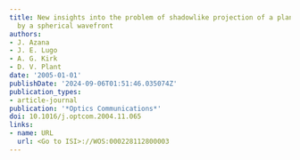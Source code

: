 ```yaml
---
title: New insights into the problem of shadowlike projection of a plane object illuminated
  by a spherical wavefront
authors:
- J. Azana
- J. E. Lugo
- A. G. Kirk
- D. V. Plant
date: '2005-01-01'
publishDate: '2024-09-06T01:51:46.035074Z'
publication_types:
- article-journal
publication: '*Optics Communications*'
doi: 10.1016/j.optcom.2004.11.065
links:
- name: URL
  url: <Go to ISI>://WOS:000228112800003
---
```

